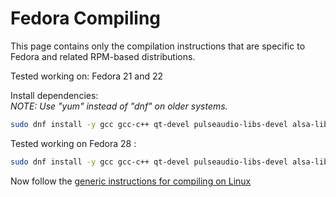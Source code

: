# Fedora Compiling

This page contains only the compilation instructions that are specific to Fedora and related RPM-based distributions.

Tested working on: Fedora 21 and 22

Install dependencies:  
_NOTE: Use "yum" instead of "dnf" on older systems._

```bash
sudo dnf install -y gcc gcc-c++ qt-devel pulseaudio-libs-devel alsa-lib-devel jack-audio-connection-kit-devel qt5-qtbase-devel qt5-qttools-libs-designercomponents qt5-qttools-devel portaudio-devel poppler-qt5-devel qt5-qtdeclarative-devel qt5-qtscript-devel qtermwidget-qt5-devel qt5-qtwebkit-devel qt5-qtxmlpatterns-devel qt5-qtquick1-devel qt5-qtsvg-devel qt5-qttools-devel qt5-qttools-static lame-devel libsndfile-devel freetype-devel texlive-scheme-basic qt5-qtwebengine qt5-qtwebengine-devel libvorbis-devel
```

Tested working on Fedora 28 :

```bash
sudo dnf install -y gcc gcc-c++ qt-devel pulseaudio-libs-devel alsa-lib-devel jack-audio-connection-kit-devel qt5-qtbase-devel qt5-qttools-libs-designercomponents qt5-qttools-devel portaudio-devel poppler-qt5-devel qt5-qtdeclarative-devel qt5-qtscript-devel qtermwidget-qt5-devel qt5-qtwebkit-devel qt5-qtxmlpatterns-devel qt5-qtsvg-devel qt5-qttools-devel qt5-qttools-static lame-devel libsndfile-devel freetype-devel texlive-scheme-basic qt5-qtwebengine qt5-qtwebengine-devel libvorbis-devel portmidi-devel
```

Now follow the [generic instructions for compiling on Linux](Linux_Compiling.md)